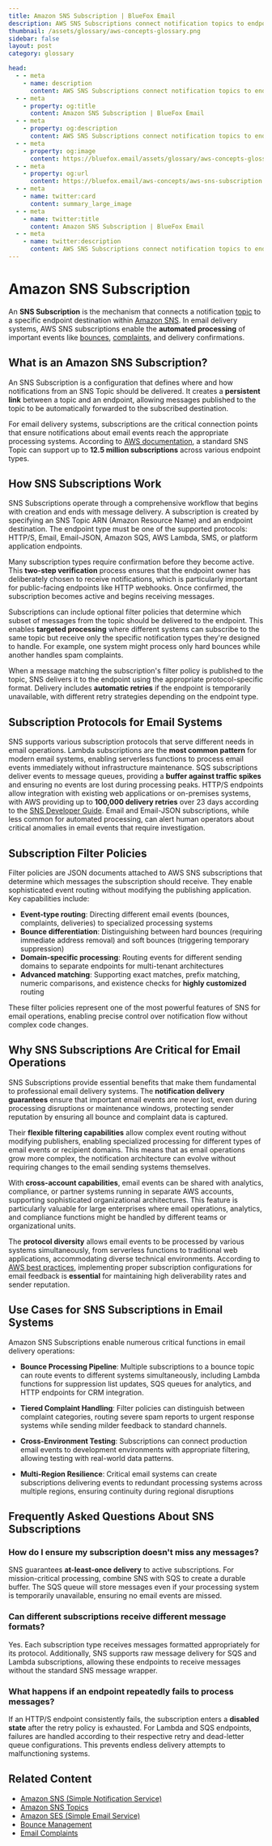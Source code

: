 ```yaml
---
title: Amazon SNS Subscription | BlueFox Email
description: AWS SNS Subscriptions connect notification topics to endpoint destinations, enabling automated processing of email events like bounces and complaints in messaging systems.
thumbnail: /assets/glossary/aws-concepts-glossary.png
sidebar: false
layout: post
category: glossary

head:
  - - meta
    - name: description
      content: AWS SNS Subscriptions connect notification topics to endpoint destinations, enabling automated processing of email events like bounces and complaints in messaging systems.
  - - meta
    - property: og:title
      content: Amazon SNS Subscription | BlueFox Email
  - - meta
    - property: og:description
      content: AWS SNS Subscriptions connect notification topics to endpoint destinations, enabling automated processing of email events like bounces and complaints in messaging systems.
  - - meta
    - property: og:image
      content: https://bluefox.email/assets/glossary/aws-concepts-glossary.png
  - - meta
    - property: og:url
      content: https://bluefox.email/aws-concepts/aws-sns-subscription
  - - meta
    - name: twitter:card
      content: summary_large_image
  - - meta
    - name: twitter:title
      content: Amazon SNS Subscription | BlueFox Email
  - - meta
    - name: twitter:description
      content: AWS SNS Subscriptions connect notification topics to endpoint destinations, enabling automated processing of email events like bounces and complaints in messaging systems.
---
```


# Amazon SNS Subscription

An **SNS Subscription** is the mechanism that connects a notification [topic](/aws-concepts/aws-sns-topics) to a specific endpoint destination within [Amazon SNS](/aws-concepts/aws-sns). In email delivery systems, AWS SNS subscriptions enable the **automated processing** of important events like [bounces](/email-sending-concepts/bounce), [complaints](/email-sending-concepts/email-complaints.md), and delivery confirmations.

## What is an Amazon SNS Subscription?

An SNS Subscription is a configuration that defines where and how notifications from an SNS Topic should be delivered. It creates a **persistent link** between a topic and an endpoint, allowing messages published to the topic to be automatically forwarded to the subscribed destination.

For email delivery systems, subscriptions are the critical connection points that ensure notifications about email events reach the appropriate processing systems. According to [AWS documentation](https://docs.aws.amazon.com/general/latest/gr/sns.html#limits_sns), a standard SNS Topic can support up to **12.5 million subscriptions** across various endpoint types.

## How SNS Subscriptions Work

SNS Subscriptions operate through a comprehensive workflow that begins with creation and ends with message delivery. A subscription is created by specifying an SNS Topic ARN (Amazon Resource Name) and an endpoint destination. The endpoint type must be one of the supported protocols: HTTP/S, Email, Email-JSON, Amazon SQS, AWS Lambda, SMS, or platform application endpoints.

Many subscription types require confirmation before they become active. This **two-step verification** process ensures that the endpoint owner has deliberately chosen to receive notifications, which is particularly important for public-facing endpoints like HTTP webhooks. Once confirmed, the subscription becomes active and begins receiving messages.

Subscriptions can include optional filter policies that determine which subset of messages from the topic should be delivered to the endpoint. This enables **targeted processing** where different systems can subscribe to the same topic but receive only the specific notification types they're designed to handle. For example, one system might process only hard bounces while another handles spam complaints.

When a message matching the subscription's filter policy is published to the topic, SNS delivers it to the endpoint using the appropriate protocol-specific format. Delivery includes **automatic retries** if the endpoint is temporarily unavailable, with different retry strategies depending on the endpoint type.

## Subscription Protocols for Email Systems

SNS supports various subscription protocols that serve different needs in email operations. Lambda subscriptions are the **most common pattern** for modern email systems, enabling serverless functions to process email events immediately without infrastructure maintenance. SQS subscriptions deliver events to message queues, providing a **buffer against traffic spikes** and ensuring no events are lost during processing peaks. HTTP/S endpoints allow integration with existing web applications or on-premises systems, with AWS providing up to **100,000 delivery retries** over 23 days according to the [SNS Developer Guide](https://docs.aws.amazon.com/sns/latest/dg/sns-message-delivery-retries.html). Email and Email-JSON subscriptions, while less common for automated processing, can alert human operators about critical anomalies in email events that require investigation.

## Subscription Filter Policies

Filter policies are JSON documents attached to AWS SNS subscriptions that determine which messages the subscription should receive. They enable sophisticated event routing without modifying the publishing application. Key capabilities include:

- **Event-type routing**: Directing different email events (bounces, complaints, deliveries) to specialized processing systems
- **Bounce differentiation**: Distinguishing between hard bounces (requiring immediate address removal) and soft bounces (triggering temporary suppression)
- **Domain-specific processing**: Routing events for different sending domains to separate endpoints for multi-tenant architectures
- **Advanced matching**: Supporting exact matches, prefix matching, numeric comparisons, and existence checks for **highly customized** routing

These filter policies represent one of the most powerful features of SNS for email operations, enabling precise control over notification flow without complex code changes.

## Why SNS Subscriptions Are Critical for Email Operations

SNS Subscriptions provide essential benefits that make them fundamental to professional email delivery systems. The **notification delivery guarantees** ensure that important email events are never lost, even during processing disruptions or maintenance windows, protecting sender reputation by ensuring all bounce and complaint data is captured.

Their **flexible filtering capabilities** allow complex event routing without modifying publishers, enabling specialized processing for different types of email events or recipient domains. This means that as email operations grow more complex, the notification architecture can evolve without requiring changes to the email sending systems themselves.

With **cross-account capabilities**, email events can be shared with analytics, compliance, or partner systems running in separate AWS accounts, supporting sophisticated organizational architectures. This feature is particularly valuable for large enterprises where email operations, analytics, and compliance functions might be handled by different teams or organizational units.

The **protocol diversity** allows email events to be processed by various systems simultaneously, from serverless functions to traditional web applications, accommodating diverse technical environments. According to [AWS best practices](https://docs.aws.amazon.com/ses/latest/dg/monitor-sending-activity.html), implementing proper subscription configurations for email feedback is **essential** for maintaining high deliverability rates and sender reputation.

## Use Cases for SNS Subscriptions in Email Systems

Amazon SNS Subscriptions enable numerous critical functions in email delivery operations:

- **Bounce Processing Pipeline**: Multiple subscriptions to a bounce topic can route events to different systems simultaneously, including Lambda functions for suppression list updates, SQS queues for analytics, and HTTP endpoints for CRM integration.

- **Tiered Complaint Handling**: Filter policies can distinguish between complaint categories, routing severe spam reports to urgent response systems while sending milder feedback to standard channels.

- **Cross-Environment Testing**: Subscriptions can connect production email events to development environments with appropriate filtering, allowing testing with real-world data patterns.

- **Multi-Region Resilience**: Critical email systems can create subscriptions delivering events to redundant processing systems across multiple regions, ensuring continuity during regional disruptions

## Frequently Asked Questions About SNS Subscriptions

### How do I ensure my subscription doesn't miss any messages?

SNS guarantees **at-least-once delivery** to active subscriptions. For mission-critical processing, combine SNS with SQS to create a durable buffer. The SQS queue will store messages even if your processing system is temporarily unavailable, ensuring no email events are missed.

### Can different subscriptions receive different message formats?

Yes. Each subscription type receives messages formatted appropriately for its protocol. Additionally, SNS supports raw message delivery for SQS and Lambda subscriptions, allowing these endpoints to receive messages without the standard SNS message wrapper.

### What happens if an endpoint repeatedly fails to process messages?

If an HTTP/S endpoint consistently fails, the subscription enters a **disabled state** after the retry policy is exhausted. For Lambda and SQS endpoints, failures are handled according to their respective retry and dead-letter queue configurations. This prevents endless delivery attempts to malfunctioning systems.

## Related Content

- [Amazon SNS (Simple Notification Service)](/aws-concepts/aws-sns)
- [Amazon SNS Topics](/aws-concepts/aws-sns-topics)
- [Amazon SES (Simple Email Service)](/aws-concepts/aws-ses)
- [Bounce Management](/email-sending-concepts/bounce-management)
- [Email Complaints](/email-sending-concepts/email-complaints)

<GlossaryCTA />
